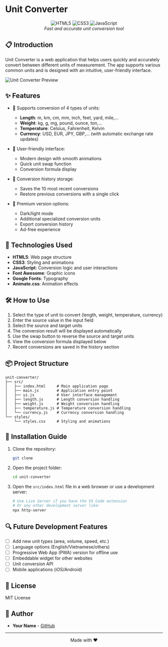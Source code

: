 # Unit Converter

<div align="center">
  <img src="https://img.shields.io/badge/HTML5-E34F26?style=for-the-badge&logo=html5&logoColor=white" alt="HTML5"/>
  <img src="https://img.shields.io/badge/CSS3-1572B6?style=for-the-badge&logo=css3&logoColor=white" alt="CSS3"/>
  <img src="https://img.shields.io/badge/JavaScript-F7DF1E?style=for-the-badge&logo=javascript&logoColor=black" alt="JavaScript"/>
  <br/>
  <em>Fast and accurate unit conversion tool</em>
</div>

## 📋 Introduction

Unit Converter is a web application that helps users quickly and accurately convert between different units of measurement. The app supports various common units and is designed with an intuitive, user-friendly interface.

![Unit Converter Preview](https://via.placeholder.com/800x450.png?text=Unit+Converter+Preview)

## ✨ Features

- 🔄 Supports conversion of 4 types of units:
  - **Length**: m, km, cm, mm, inch, feet, yard, mile,...
  - **Weight**: kg, g, mg, pound, ounce, ton,...
  - **Temperature**: Celsius, Fahrenheit, Kelvin
  - **Currency**: USD, EUR, JPY, GBP,... (with automatic exchange rate updates)
  
- 🎨 User-friendly interface:
  - Modern design with smooth animations
  - Quick unit swap function
  - Conversion formula display
  
- 📜 Conversion history storage:
  - Saves the 10 most recent conversions
  - Restore previous conversions with a single click
  
- 🌙 Premium version options:
  - Dark/light mode
  - Additional specialized conversion units
  - Export conversion history
  - Ad-free experience

## 🚀 Technologies Used

- **HTML5**: Web page structure
- **CSS3**: Styling and animations
- **JavaScript**: Conversion logic and user interactions
- **Font Awesome**: Graphic icons
- **Google Fonts**: Typography
- **Animate.css**: Animation effects

## 🛠️ How to Use

1. Select the type of unit to convert (length, weight, temperature, currency)
2. Enter the source value in the input field
3. Select the source and target units
4. The conversion result will be displayed automatically
5. Use the swap button to reverse the source and target units
6. View the conversion formula displayed below
7. Recent conversions are saved in the history section

## 📦 Project Structure

```
unit-converter/
├── src/
│   ├── index.html     # Main application page
│   ├── main.js        # Application entry point
│   ├── ui.js          # User interface management
│   ├── length.js      # Length conversion handling
│   ├── weight.js      # Weight conversion handling
│   ├── temperature.js # Temperature conversion handling
│   └── currency.js    # Currency conversion handling
└── styles/
    └── styles.css     # Styling and animations
```

## 📝 Installation Guide

1. Clone the repository:
   ```bash
   git clone 
   ```

2. Open the project folder:
   ```bash
   cd unit-converter
   ```

3. Open the `src/index.html` file in a web browser or use a development server:
   ```bash
   # Use Live Server if you have the VS Code extension
   # Or any other development server like:
   npx http-server
   ```

## 🔍 Future Development Features

- [ ] Add new unit types (area, volume, speed, etc.)
- [ ] Language options (English/Vietnamese/others)
- [ ] Progressive Web App (PWA) version for offline use
- [ ] Embeddable widget for other websites
- [ ] Unit conversion API
- [ ] Mobile applications (iOS/Android)

## 📜 License

MIT License

## 👤 Author

- **Your Name** - [GitHub](https://github.com/yourusername)

---

<p align="center">Made with ❤️</p>